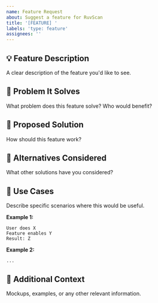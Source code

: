 ```yaml
---
name: Feature Request
about: Suggest a feature for RuvScan
title: '[FEATURE] '
labels: 'type: feature'
assignees: ''
---
```


## 💡 Feature Description

A clear description of the feature you'd like to see.

## 🎯 Problem It Solves

What problem does this feature solve? Who would benefit?

## 🚀 Proposed Solution

How should this feature work?

## 🔄 Alternatives Considered

What other solutions have you considered?

## 📝 Use Cases

Describe specific scenarios where this would be useful.

**Example 1:**
```
User does X
Feature enables Y
Result: Z
```

**Example 2:**
```
...
```

## 🎨 Additional Context

Mockups, examples, or any other relevant information.
